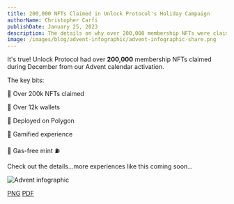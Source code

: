 ```yaml
---
title: 200,000 NFTs Claimed in Unlock Protocol's Holiday Campaign
authorName: Christopher Carfi
publishDate: January 25, 2023
description: The details on why over 200,000 membership NFTs were claimed during December from Unlock's Advent calendar activation.
image: /images/blog/advent-infographic/advent-infographic-share.png
---
```


It's true! Unlock Protocol had over **200,000** membership NFTs claimed during December from our Advent calendar activation. 

The key bits:

🚀 Over 200k NFTs claimed

🔶 Over 12k wallets

💜 Deployed on Polygon

🎲 Gamified experience

🚫 Gas-free mint ⛽️

Check out the details...more experiences like this coming soon...

![Advent infographic](/images/blog/advent-infographic/advent-infographic-v2a.png)

[PNG](/images/blog/advent-infographic/advent-infographic-v2a.png) [PDF](https://19942922.fs1.hubspotusercontent-na1.net/hubfs/19942922/Advent%20Infographic%20v2.pdf)
